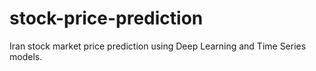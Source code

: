 # stock-price-prediction
Iran stock market price prediction using Deep Learning and Time Series models.
